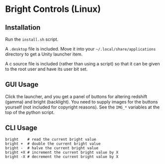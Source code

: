 # Bright Controls (Linux)

## Installation

Run the `install.sh` script.

A `.desktop` file is included. Move it into your `~/.local/share/applications` directory to get a Unity launcher item.

A c source file is included (rather than using a script) so that it can be given to the root user and have its user bit set.

## GUI Usage

Click the launcher, and you get a panel of buttons for altering redshift (gamma) and bright (backlight). You need to supply images for the buttons yourself (not included for copyright reasons). See the `IMG_*` variables at the top of the python script.

## CLI Usage

```
bright    # read the current bright value
bright +  # double the current bright value
bright -  # halve the current bright value
bright +X # increment the current bright value by X
bright -X # decrement the current bright value by X
```
